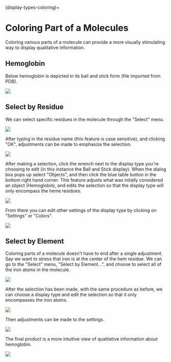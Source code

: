 (display-types-coloring)=

# Coloring Part of a Molecules

Coloring various parts of a molecule can provide a more visually stimulating way to display qualitative information.

## Hemoglobin

Below hemoglobin is depicted in its ball and stick form \(file imported from PDB\).

![](../../_static/hemoglobin.png)

## Select by Residue

We can select specific residues in the molecule through the "Select" menu.

![](../../_static/select-by-residue.png)

After typing in the residue name \(this feature is case sensitive\), and clicking "OK", adjustments can be made to emphasize the selection.

![](../../_static/85a07743-2325-4e4e-b630-4052fb0d5ce7.png)

After making a selection, click the wrench next to the display type you're choosing to edit \(in this instance the Ball and Stick display\). When the dialog box pops up select "Objects", and then click the blue table button in the bottom right hand corner. This feature adjusts what was initally considered an object \(Hemoglobin\), and edits the selection so that the display type will only encompass the heme residues.

![](../../_static/69708a1d-3112-441d-af97-27e63dc570e0.png)

From there you can edit other settings of the display type by clicking on "Settings" or "Colors".

![](../../_static/ab1eaa38-6201-4049-9f21-d8bbdc690aca.png)

## Select by Element

Coloring parts of a molecule doesn't have to end after a single adjustment. Say we want to stress that iron is at the center of the hem residue. We can go to the "Select" menu, "Select by Element...", and choose to select all of the iron atoms in the molecule.

![](../../_static/select-by-element.png)

After the selection has been made, with the same procedure as before, we can choose a display type and edit the selection so that it only encompasses the iron atoms.

![](../../_static/984bbb08-148c-49a0-8288-b86c38e4483f.png)

Then adjustments can be made to the settings.

![](../../_static/0e15d24f-322d-4a00-ba0e-d2af3a0e9deb.png)

The final product is a more intuitive view of qualitative information about hemoglobin.

![](../../_static/d1ba0a13-262d-4523-897b-775475bc1b06.png)

